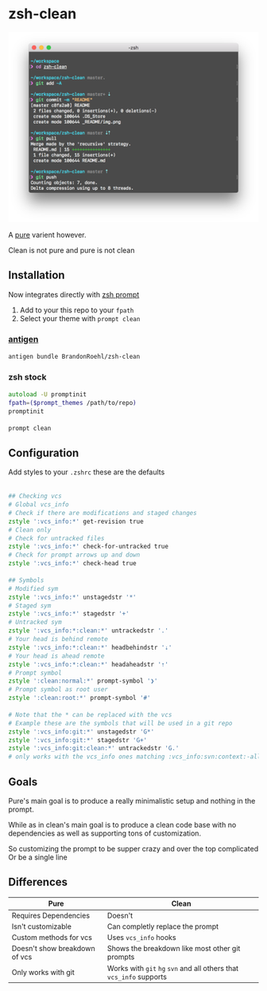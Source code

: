 # zsh-clean
![Showcase](_README/img.png?raw=true)

A [pure](https://github.com/sindresorhus/pure) varient however.

Clean is not pure and pure is not clean

## Installation

Now integrates directly with [zsh prompt](https://github.com/zsh-users/zsh/blob/627c91357c29e6fbe8b32d1b5f17f02d555d8360/Functions/Prompts/promptinit#L200)

1. Add to your this repo to your `fpath`
2. Select your theme with `prompt clean`

### [antigen](https://github.com/zsh-users/antigen)

```zsh
antigen bundle BrandonRoehl/zsh-clean
```

### zsh stock

```zsh
autoload -U promptinit
fpath=($prompt_themes /path/to/repo)
promptinit

prompt clean
```

## Configuration

Add styles to your `.zshrc` these are the defaults

```zsh

## Checking vcs
# Global vcs_info
# Check if there are modifications and staged changes
zstyle ':vcs_info:*' get-revision true
# Clean only
# Check for untracked files
zstyle ':vcs_info:*' check-for-untracked true
# Check for prompt arrows up and down
zstyle ':vcs_info:*' check-head true

## Symbols
# Modified sym
zstyle ':vcs_info:*' unstagedstr '*'
# Staged sym
zstyle ':vcs_info:*' stagedstr '+'
# Untracked sym
zstyle ':vcs_info:*:clean:*' untrackedstr '.'
# Your head is behind remote
zstyle ':vcs_info:*:clean:*' headbehindstr '⇣'
# Your head is ahead remote
zstyle ':vcs_info:*:clean:*' headaheadstr '⇡'
# Prompt symbol
zstyle ':clean:normal:*' prompt-symbol '❯'
# Prompt symbol as root user
zstyle ':clean:root:*' prompt-symbol '#'

# Note that the * can be replaced with the vcs
# Example these are the symbols that will be used in a git repo
zstyle ':vcs_info:git:*' unstagedstr 'G*'
zstyle ':vcs_info:git:*' stagedstr 'G+'
zstyle ':vcs_info:git:clean:*' untrackedstr 'G.'
# only works with the vcs_info ones matching :vcs_info:svn:context:-all-
```

## Goals

Pure's main goal is to produce a really minimalistic setup and nothing
in the prompt.

While as in clean's main goal is to produce a clean code base with no
dependencies as well as supporting tons of customization.

So customizing the prompt to be supper crazy and over the top complicated
Or be a single line

## Differences

| Pure | Clean |
|------|-------|
| Requires Dependencies | Doesn't |
| Isn't customizable | Can completly replace the prompt |
| Custom methods for vcs | Uses `vcs_info` hooks |
| Doesn't show breakdown of vcs | Shows the breakdown like most other git prompts |
| Only works with git | Works with `git` `hg` `svn` and all others that `vcs_info` supports |


